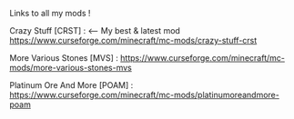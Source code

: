 Links to all my mods !

Crazy Stuff [CRST] : <-- My best & latest mod
https://www.curseforge.com/minecraft/mc-mods/crazy-stuff-crst

More Various Stones [MVS] :
https://www.curseforge.com/minecraft/mc-mods/more-various-stones-mvs

Platinum Ore And More [POAM] :
https://www.curseforge.com/minecraft/mc-mods/platinumoreandmore-poam



